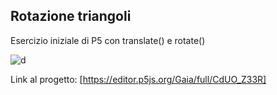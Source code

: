 ## Rotazione triangoli 
Esercizio iniziale di P5 con translate() e rotate()

![d](https://user-images.githubusercontent.com/76476654/111702471-97bb9380-883c-11eb-9308-9a8664efc185.png)

Link al progetto: [https://editor.p5js.org/Gaia/full/CdUO_Z33R]

